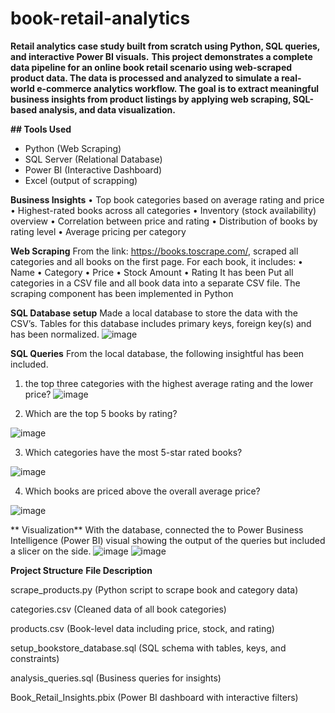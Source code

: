 # book-retail-analytics
**Retail analytics case study built from scratch using Python, SQL queries, and interactive Power BI visuals.**
**This project demonstrates a complete data pipeline for an online book retail scenario using web-scraped product data. The data is processed and analyzed to simulate a real-world e-commerce analytics workflow. The goal is to extract meaningful business insights from product listings by applying web scraping, SQL-based analysis, and data visualization.**

**##  Tools Used**
- Python (Web Scraping)
- SQL Server (Relational Database)
- Power BI (Interactive Dashboard)
- Excel (output of scrapping)

**Business Insights**
•	Top book categories based on average rating and price
•	Highest-rated books across all categories
•	Inventory (stock availability) overview
•	Correlation between price and rating
•	Distribution of books by rating level
•	Average pricing per category

**Web Scraping**
From the link: https://books.toscrape.com/, scraped all categories and all books on the first page.
For each book, it includes:
  •	Name
  •	Category
  •	Price
  •	Stock Amount
  •	Rating
It has been Put all categories in a CSV file and all book data into a separate CSV file.
The scraping component has been implemented in Python

**SQL Database setup**
Made a local database to store the data with the CSV’s. 
Tables for this database includes primary keys, foreign key(s) and has been normalized.
![image](https://github.com/user-attachments/assets/85d0db1b-b7e6-44f8-902d-f19a63826c95)

**SQL Queries**
From the local database, the following insightful has been included.
1.	the top three categories with the highest average rating and the lower price?
![image](https://github.com/user-attachments/assets/38d2e035-39b8-4e2a-8b12-8b9b293dd8c7)

2.	Which are the top 5 books by rating?

![image](https://github.com/user-attachments/assets/5204b44a-6422-4070-bdc3-f85e8d03548b)

3.	Which categories have the most 5-star rated books?

![image](https://github.com/user-attachments/assets/9476b6f6-3802-4e15-94f1-0110b1bc15c9)

4.	Which books are priced above the overall average price?

![image](https://github.com/user-attachments/assets/79b38eb1-23a1-4c65-b158-131c9a33d7dd)

 **  Visualization**
With the database, connected the to Power Business Intelligence (Power BI) 
visual showing the output of the queries but included a slicer on the side.
![image](https://github.com/user-attachments/assets/a824c504-fb92-4eb9-a75a-e42158f5ca8c)
![image](https://github.com/user-attachments/assets/307ba92b-f902-4b80-9eff-f2935cb3aa00)


**Project Structure**
**File	Description**

scrape_products.py	(Python script to scrape book and category data)

categories.csv	(Cleaned data of all book categories)

products.csv	(Book-level data including price, stock, and rating)

setup_bookstore_database.sql	(SQL schema with tables, keys, and constraints)

analysis_queries.sql	(Business queries for insights)

Book_Retail_Insights.pbix	(Power BI dashboard with interactive filters)




